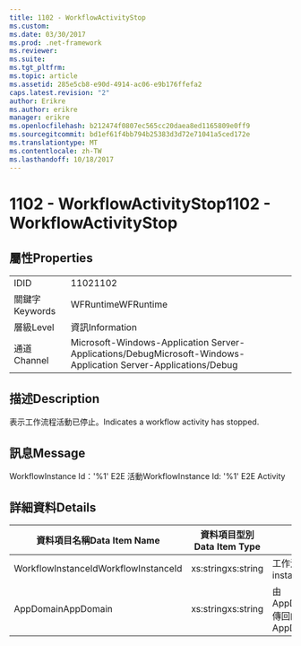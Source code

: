 ```yaml
---
title: 1102 - WorkflowActivityStop
ms.custom: 
ms.date: 03/30/2017
ms.prod: .net-framework
ms.reviewer: 
ms.suite: 
ms.tgt_pltfrm: 
ms.topic: article
ms.assetid: 285e5cb8-e90d-4914-ac06-e9b176ffefa2
caps.latest.revision: "2"
author: Erikre
ms.author: erikre
manager: erikre
ms.openlocfilehash: b212474f0807ec565cc20daea8ed1165809e0ff9
ms.sourcegitcommit: bd1ef61f4bb794b25383d3d72e71041a5ced172e
ms.translationtype: MT
ms.contentlocale: zh-TW
ms.lasthandoff: 10/18/2017
---
```

# <a name="1102---workflowactivitystop"></a><span data-ttu-id="7c842-102">1102 - WorkflowActivityStop</span><span class="sxs-lookup"><span data-stu-id="7c842-102">1102 - WorkflowActivityStop</span></span>
## <a name="properties"></a><span data-ttu-id="7c842-103">屬性</span><span class="sxs-lookup"><span data-stu-id="7c842-103">Properties</span></span>  
  
|||  
|-|-|  
|<span data-ttu-id="7c842-104">ID</span><span class="sxs-lookup"><span data-stu-id="7c842-104">ID</span></span>|<span data-ttu-id="7c842-105">1102</span><span class="sxs-lookup"><span data-stu-id="7c842-105">1102</span></span>|  
|<span data-ttu-id="7c842-106">關鍵字</span><span class="sxs-lookup"><span data-stu-id="7c842-106">Keywords</span></span>|<span data-ttu-id="7c842-107">WFRuntime</span><span class="sxs-lookup"><span data-stu-id="7c842-107">WFRuntime</span></span>|  
|<span data-ttu-id="7c842-108">層級</span><span class="sxs-lookup"><span data-stu-id="7c842-108">Level</span></span>|<span data-ttu-id="7c842-109">資訊</span><span class="sxs-lookup"><span data-stu-id="7c842-109">Information</span></span>|  
|<span data-ttu-id="7c842-110">通道</span><span class="sxs-lookup"><span data-stu-id="7c842-110">Channel</span></span>|<span data-ttu-id="7c842-111">Microsoft-Windows-Application Server-Applications/Debug</span><span class="sxs-lookup"><span data-stu-id="7c842-111">Microsoft-Windows-Application Server-Applications/Debug</span></span>|  
  
## <a name="description"></a><span data-ttu-id="7c842-112">描述</span><span class="sxs-lookup"><span data-stu-id="7c842-112">Description</span></span>  
 <span data-ttu-id="7c842-113">表示工作流程活動已停止。</span><span class="sxs-lookup"><span data-stu-id="7c842-113">Indicates a workflow activity has stopped.</span></span>  
  
## <a name="message"></a><span data-ttu-id="7c842-114">訊息</span><span class="sxs-lookup"><span data-stu-id="7c842-114">Message</span></span>  
 <span data-ttu-id="7c842-115">WorkflowInstance Id：'%1' E2E 活動</span><span class="sxs-lookup"><span data-stu-id="7c842-115">WorkflowInstance Id: '%1' E2E Activity</span></span>  
  
## <a name="details"></a><span data-ttu-id="7c842-116">詳細資料</span><span class="sxs-lookup"><span data-stu-id="7c842-116">Details</span></span>  
  
|<span data-ttu-id="7c842-117">資料項目名稱</span><span class="sxs-lookup"><span data-stu-id="7c842-117">Data Item Name</span></span>|<span data-ttu-id="7c842-118">資料項目型別</span><span class="sxs-lookup"><span data-stu-id="7c842-118">Data Item Type</span></span>|<span data-ttu-id="7c842-119">描述</span><span class="sxs-lookup"><span data-stu-id="7c842-119">Description</span></span>|  
|--------------------|--------------------|-----------------|  
|<span data-ttu-id="7c842-120">WorkflowInstanceId</span><span class="sxs-lookup"><span data-stu-id="7c842-120">WorkflowInstanceId</span></span>|<span data-ttu-id="7c842-121">xs:string</span><span class="sxs-lookup"><span data-stu-id="7c842-121">xs:string</span></span>|<span data-ttu-id="7c842-122">工作流程執行個體 ID。</span><span class="sxs-lookup"><span data-stu-id="7c842-122">The workflow instance id.</span></span>|  
|<span data-ttu-id="7c842-123">AppDomain</span><span class="sxs-lookup"><span data-stu-id="7c842-123">AppDomain</span></span>|<span data-ttu-id="7c842-124">xs:string</span><span class="sxs-lookup"><span data-stu-id="7c842-124">xs:string</span></span>|<span data-ttu-id="7c842-125">由 AppDomain.CurrentDomain.FriendlyName 傳回的字串。</span><span class="sxs-lookup"><span data-stu-id="7c842-125">The string returned by AppDomain.CurrentDomain.FriendlyName.</span></span>|

